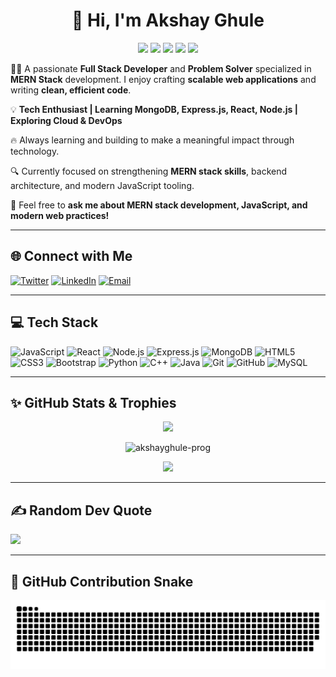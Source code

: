 <h1 align="center">👋 Hi, I'm Akshay Ghule</h1>

<p align="center">
  <img src="https://media3.giphy.com/media/ln7z2eWriiQAllfVcn/200w.webp" width="100">
  <img src="https://i.giphy.com/media/LMt9638dO8dftAjtco/200.webp" width="100">
  <img src="https://i.giphy.com/media/eNAsjO55tPbgaor7ma/200w.webp" width="100">
  <img src="https://i.giphy.com/media/KzJkzjggfGN5Py6nkT/200.webp" width="100">
  <img src="https://i.giphy.com/media/IdyAQJVN2kVPNUrojM/200.webp" width="100">
</p>

👨‍💻 A passionate **Full Stack Developer** and **Problem Solver** specialized in **MERN Stack** development. I enjoy crafting **scalable web applications** and writing **clean, efficient code**.

💡 **Tech Enthusiast | Learning MongoDB, Express.js, React, Node.js | Exploring Cloud & DevOps**

🔥 Always learning and building to make a meaningful impact through technology.

🔍 Currently focused on strengthening **MERN stack skills**, backend architecture, and modern JavaScript tooling.

💬 Feel free to **ask me about MERN stack development, JavaScript, and modern web practices!**

---

## 🌐 Connect with Me
[![Twitter](https://img.shields.io/badge/Twitter-%231DA1F2.svg?logo=Twitter&logoColor=white)](https://x.com/kshay129)
[![LinkedIn](https://img.shields.io/badge/LinkedIn-%230077B5.svg?logo=linkedin&logoColor=white)]([https://linkedin.com/in/your-link-here](https://www.linkedin.com/in/akshay-ghule-7606962b0/))
[![Email](https://img.shields.io/badge/Email-D14836?logo=gmail&logoColor=white)](mailto:aghule005@gmail.com)

---

## 💻 Tech Stack
![JavaScript](https://img.shields.io/badge/javascript-%23323330.svg?style=for-the-badge&logo=javascript&logoColor=%23F7DF1E)
![React](https://img.shields.io/badge/react-%2320232a.svg?style=for-the-badge&logo=react&logoColor=%2361DAFB)
![Node.js](https://img.shields.io/badge/node.js-%23339933.svg?style=for-the-badge&logo=node.js&logoColor=white)
![Express.js](https://img.shields.io/badge/express.js-%23404d59.svg?style=for-the-badge&logo=express&logoColor=white)
![MongoDB](https://img.shields.io/badge/mongodb-%234ea94b.svg?style=for-the-badge&logo=mongodb&logoColor=white)
![HTML5](https://img.shields.io/badge/html5-%23E34F26.svg?style=for-the-badge&logo=html5&logoColor=white)
![CSS3](https://img.shields.io/badge/css3-%231572B6.svg?style=for-the-badge&logo=css3&logoColor=white)
![Bootstrap](https://img.shields.io/badge/bootstrap-%238511FA.svg?style=for-the-badge&logo=bootstrap&logoColor=white)
![Python](https://img.shields.io/badge/python-3670A0?style=for-the-badge&logo=python&logoColor=ffdd54)
![C++](https://img.shields.io/badge/c++-%2300599C.svg?style=for-the-badge&logo=c%2B%2B&logoColor=white)
![Java](https://img.shields.io/badge/java-%23ED8B00.svg?style=for-the-badge&logo=openjdk&logoColor=white)
![Git](https://img.shields.io/badge/git-%23F05033.svg?style=for-the-badge&logo=git&logoColor=white)
![GitHub](https://img.shields.io/badge/github-%23121011.svg?style=for-the-badge&logo=github&logoColor=white)
![MySQL](https://img.shields.io/badge/mysql-%2300f.svg?style=for-the-badge&logo=mysql&logoColor=white)

---

## ✨ GitHub Stats & Trophies
<p align="center">
  <img src="https://github-profile-trophy.vercel.app/?username=akshayghule-prog&theme=radical&no-frame=true&no-bg=true&margin-w=4" />
</p>
<p align="center">
  <img src="https://github-readme-stats.vercel.app/api?username=akshayghule-prog&show_icons=true&theme=radical" alt="akshayghule-prog" />
</p>
<p align="center">
  <img src="https://github-readme-streak-stats.herokuapp.com/?user=akshayghule-prog&theme=radical" />
</p>

---

## ✍️ Random Dev Quote
![](https://quotes-github-readme.vercel.app/api?type=horizontal&theme=radical)

---

## 🐍 GitHub Contribution Snake
<picture>
  <source media="(prefers-color-scheme: dark)" srcset="https://raw.githubusercontent.com/platane/platane/output/github-contribution-grid-snake-dark.svg">
  <source media="(prefers-color-scheme: light)" srcset="https://raw.githubusercontent.com/platane/platane/output/github-contribution-grid-snake.svg">
  <img alt="GitHub Contribution Snake" src="https://raw.githubusercontent.com/platane/platane/output/github-contribution-grid-snake.svg">
</picture>
